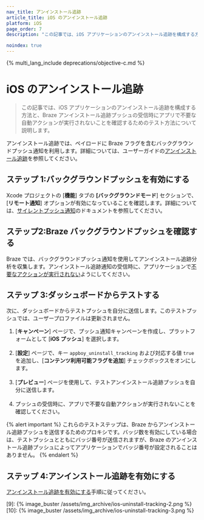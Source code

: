 ```yaml
---
nav_title: アンインストール追跡
article_title: iOS のアンインストール追跡
platform: iOS
page_order: 7
description: "この記事では、iOS アプリケーションのアンインストール追跡を構成する方法について説明します。"

noindex: true
---
```


{% multi_lang_include deprecations/objective-c.md %}

# iOS のアンインストール追跡

> この記事では、iOS アプリケーションのアンインストール追跡を構成する方法と、Braze アンインストール追跡プッシュの受信時にアプリで不要な自動アクションが実行されないことを確認するためのテスト方法について説明します。

アンインストール追跡では、ペイロードに Braze フラグを含むバックグラウンドプッシュ通知を利用します。詳細については、ユーザーガイドの[アンインストール追跡][6]を参照してください。

## ステップ 1:バックグラウンドプッシュを有効にする

Xcode プロジェクトの \[**機能**] タブの **\[バックグラウンドモード**] セクションで、\[**リモート通知**] オプションが有効になっていることを確認します。詳細については、[サイレントプッシュ通知][5]のドキュメントを参照してください。

## ステップ2:Braze バックグラウンドプッシュを確認する

Braze では、バックグラウンドプッシュ通知を使用してアンインストール追跡分析を収集します。アンインストール追跡通知の受信時に、アプリケーションで[不要なアクションが実行されない][4]ようにしてください。

## ステップ 3:ダッシュボードからテストする

次に、ダッシュボードからテストプッシュを自分に送信します。このテストプッシュでは、ユーザープロファイルは更新されません。

1. \[**キャンペーン**] ページで、プッシュ通知キャンペーンを作成し、プラットフォームとして \[**iOS プッシュ**] を選択します。<br><br>
2. \[**設定**] ページで、キー `appboy_uninstall_tracking` および対応する値 `true` を追加し、\[**コンテンツ利用可能フラグを追加**] チェックボックスをオンにします。<br><br>
3. \[**プレビュー**] ページを使用して、テストアンインストール追跡プッシュを自分に送信します。<br><br>
4. プッシュの受信時に、アプリで不要な自動アクションが実行されないことを確認してください。

{% alert important %}
これらのテストステップは、Braze からアンインストール追跡プッシュを送信するためのプロキシです。バッジ数を有効にしている場合は、テストプッシュとともにバッジ番号が送信されますが、Braze のアンインストール追跡プッシュによってアプリケーションでバッジ番号が設定されることはありません。
{% endalert %}

## ステップ 4:アンインストール追跡を有効にする

[アンインストール追跡を有効にする][6]手順に従ってください。

[4]: {{site.baseurl}}/developer_guide/platform_integration_guides/ios/push_notifications/customization/ignoring_internal_push/
[5]: {{site.baseurl}}/developer_guide/platform_integration_guides/ios/push_notifications/silent_push_notifications/
[6]: {{site.baseurl}}/user_guide/data_and_analytics/tracking/uninstall_tracking/#uninstall-tracking
[9]: {% image_buster /assets/img_archive/ios-uninstall-tracking-2.png %}
[10]: {% image_buster /assets/img_archive/ios-uninstall-tracking-3.png %}
